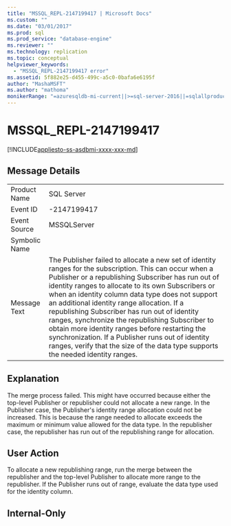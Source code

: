 ```yaml
---
title: "MSSQL_REPL-2147199417 | Microsoft Docs"
ms.custom: ""
ms.date: "03/01/2017"
ms.prod: sql
ms.prod_service: "database-engine"
ms.reviewer: ""
ms.technology: replication
ms.topic: conceptual
helpviewer_keywords: 
  - "MSSQL_REPL-2147199417 error"
ms.assetid: 5f882e25-d455-499c-a5c0-0bafa6e6195f
author: "MashaMSFT"
ms.author: "mathoma"
monikerRange: "=azuresqldb-mi-current||>=sql-server-2016||=sqlallproducts-allversions"
---
```

# MSSQL_REPL-2147199417
[!INCLUDE[appliesto-ss-asdbmi-xxxx-xxx-md](../../includes/appliesto-ss-asdbmi-xxxx-xxx-md.md)]
    
## Message Details  
  
|||  
|-|-|  
|Product Name|SQL Server|  
|Event ID|-2147199417|  
|Event Source|MSSQLServer|  
|Symbolic Name||  
|Message Text|The Publisher failed to allocate a new set of identity ranges for the subscription. This can occur when a Publisher or a republishing Subscriber has run out of identity ranges to allocate to its own Subscribers or when an identity column data type does not support an additional identity range allocation. If a republishing Subscriber has run out of identity ranges, synchronize the republishing Subscriber to obtain more identity ranges before restarting the synchronization. If a Publisher runs out of identity ranges, verify that the size of the data type supports the needed identity ranges.|  
  
## Explanation  
 The merge process failed. This might have occurred because either the top-level Publisher or republisher could not allocate a new range. In the Publisher case, the Publisher's identity range allocation could not be increased. This is because the range needed to allocate exceeds the maximum or minimum value allowed for the data type. In the republisher case, the republisher has run out of the republishing range for allocation.  
  
## User Action  
 To allocate a new republishing range, run the merge between the republisher and the top-level Publisher to allocate more range to the republisher. If the Publisher runs out of range, evaluate the data type used for the identity column.  
  
## Internal-Only  
  
